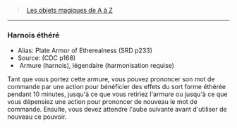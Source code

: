 ﻿> [Les objets magiques de A à Z](hd_magicitems_az_les_objets_magiques_de_a_a_z.md)

---

### Harnois éthéré

- Alias: Plate Armor of Etherealness (SRD p233)
- Source: (CDC p168)
-  Armure (harnois), légendaire (harmonisation requise)

Tant que vous portez cette armure, vous pouvez prononcer son mot de commande par une action pour bénéficier des effets du sort forme éthérée pendant 10 minutes, jusqu'à ce que vous retiriez l'armure ou jusqu'à ce que vous dépensiez une action pour prononcer de nouveau le mot de commande. Ensuite, vous devez attendre l'aube suivante avant d'utiliser de nouveau ce pouvoir.

